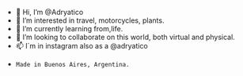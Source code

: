 - 👋 Hi, I’m @Adryatico
- 👀 I’m interested in travel, motorcycles, plants.
- 🌱 I’m currently learning from,life.
- 💞️ I’m looking to collaborate on this world, both virtual and physical.
- 📫 I´m in instagram also as a @adryatico
-     Made in Buenos Aires, Argentina.
